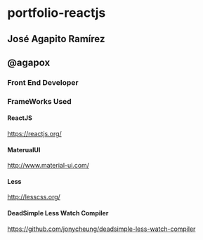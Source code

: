 # portfolio-reactjs

## José Agapito Ramírez

## @agapox

### Front End Developer

### FrameWorks Used

#### ReactJS
https://reactjs.org/

#### MaterualUI
http://www.material-ui.com/

#### Less
http://lesscss.org/

#### DeadSimple Less Watch Compiler
https://github.com/jonycheung/deadsimple-less-watch-compiler